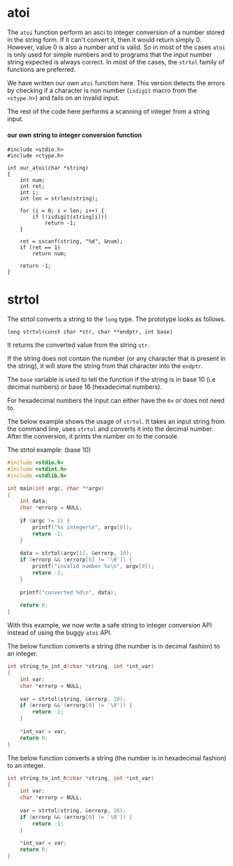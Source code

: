 # atoi


The `atoi` function perform an asci to integer conversion of a number stored in the string form. If it can't convert it, then it would return simply 0. However, value 0 is also a number and is valid. So in most of the cases `atoi` is only used for simple numbers and to programs that the input number string expected is always correct. In most of the cases, the `strtol` family of functions are preferred.

We have written our own `atoi` function here. This version detects the errors by checking if a character is non number (`isdigit` macro from the `<ctype.h>`) and fails on an invalid input.

The rest of the code here performs a scanning of integer from a string input.


#### our own string to integer conversion function

    #include <stdio.h>
    #include <ctype.h>
    
    int our_atoi(char *string)
    {
        int num;
        int ret;
        int i;
        int len = strlen(string);
        
        for (i = 0; i < len; i++) {
            if (!isdigit(string[i]))
                return -1;
        }
        
        ret = sscanf(string, "%d", &num);
        if (ret == 1)
            return num;
            
        return -1;
    }

# strtol


The strtol converts a string to the `long` type. The prototype looks as follows.

    long strtol(const char *str, char **endptr, int base)
    
It returns the converted value from the string `str`.

If the string does not contain the number (or any character that is present in the string), it will store the string from that character into the `endptr`.

The `base` variable is used to tell the function if the string is in base 10 (i.e decimal numbers) or base 16 (hexadecimal numbers).

For hexadecimal numbers the input can either have the `0x` or does not need to.

The below example shows the usage of `strtol`. It takes an input string from the command line, uses `strtol` and converts it into the decimal number. After the conversion, it prints the number on to the console.


The strtol example: (base 10)

```c
#include <stdio.h>
#include <stdint.h>
#include <stdlib.h>

int main(int argc, char **argv)
{
    int data;
    char *errorp = NULL;
    
    if (argc != 2) {
        printf("%s integer\n", argv[0]);
        return -1;
    }
    
    data = strtol(argv[1], &errorp, 10);
    if (errorp && (errorp[0] != '\0')) {
        printf("invalid number %s\n", argv[0]);
        return -1;
    }
    
    printf("converted %d\n", data);
    
    return 0;
}

```

With this example, we now write a safe string to integer conversion API instead of using the buggy `atoi` API.

The below function converts a string (the number is in decimal fashion) to an integer.

```c
int string_to_int_d(char *string, int *int_var)
{
    int var;
    char *errorp = NULL;
    
    var = strtol(string, &errorp, 10);
    if (errorp && (errorp[0] != '\0')) {
        return -1;
    }
    
    *int_var = var;
    return 0;
}
```

The below function converts a string (the number is in hexadecimal fashion) to an integer.

```c
int string_to_int_h(char *string, int *int_var)
{
    int var;
    char *errorp = NULL;
    
    var = strtol(string, &errorp, 16);
    if (errorp && (errorp[0] != '\0')) {
        return -1;
    }
    
    *int_var = var;
    return 0;
}
```